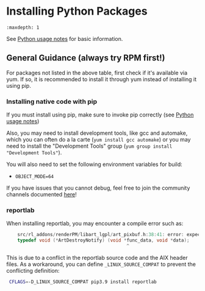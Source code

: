 # Installing Python Packages

```{toctree}
:maxdepth: 1
```

See [Python usage notes](./README.md) for basic information.

## General Guidance (always try RPM first!)
For packages not listed in the above table, first check if it's available via
yum. If so, it is recommended to install it through yum instead of installing
it using pip.


### Installing native code with pip

If you must install using pip, make sure to invoke pip correctly (see
[Python usage notes](./README.md))

Also, you may need to install development tools, like gcc and automake, which you
can often do a la carte (`yum install gcc automake`) or you may need to install
the "Development Tools" group (`yum group install "Development Tools"`). 

You will also need to set the following environment variables for build:
- `OBJECT_MODE=64`

If you have issues that you cannot debug, feel free to join the community channels
documented [here](http://ibm.biz/ibmioss)!


### reportlab

When installing reportlab, you may encounter a compile error such as:

```c
    src/rl_addons/renderPM/libart_lgpl/art_pixbuf.h:38:41: error: expected ';', ',' or ')' before '.' token
    typedef void (*ArtDestroyNotify) (void *func_data, void *data);
                                            ^
```

This is due to a conflict in the reportlab source code and the AIX header files. As a workaround, you can define `_LINUX_SOURCE_COMPAT` to prevent the conflicting definition:

```bash
 CFLAGS=-D_LINUX_SOURCE_COMPAT pip3.9 install reportlab
```
